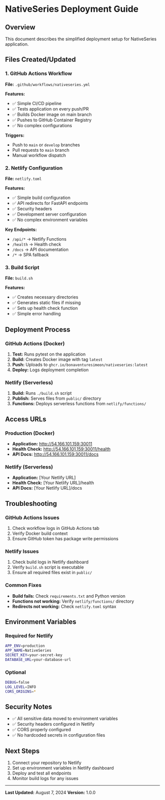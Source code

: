 # NativeSeries Deployment Guide

## Overview
This document describes the simplified deployment setup for NativeSeries application.

## Files Created/Updated

### 1. GitHub Actions Workflow
**File:** `.github/workflows/nativeseries.yml`

**Features:**
- ✅ Simple CI/CD pipeline
- ✅ Tests application on every push/PR
- ✅ Builds Docker image on main branch
- ✅ Pushes to GitHub Container Registry
- ✅ No complex configurations

**Triggers:**
- Push to `main` or `develop` branches
- Pull requests to `main` branch
- Manual workflow dispatch

### 2. Netlify Configuration
**File:** `netlify.toml`

**Features:**
- ✅ Simple build configuration
- ✅ API redirects for FastAPI endpoints
- ✅ Security headers
- ✅ Development server configuration
- ✅ No complex environment variables

**Key Endpoints:**
- `/api/*` → Netlify Functions
- `/health` → Health check
- `/docs` → API documentation
- `/*` → SPA fallback

### 3. Build Script
**File:** `build.sh`

**Features:**
- ✅ Creates necessary directories
- ✅ Generates static files if missing
- ✅ Sets up health check function
- ✅ Simple error handling

## Deployment Process

### GitHub Actions (Docker)
1. **Test:** Runs pytest on the application
2. **Build:** Creates Docker image with tag `latest`
3. **Push:** Uploads to `ghcr.io/bonaventuresimeon/nativeseries:latest`
4. **Deploy:** Logs deployment completion

### Netlify (Serverless)
1. **Build:** Runs `./build.sh` script
2. **Publish:** Serves files from `public/` directory
3. **Functions:** Deploys serverless functions from `netlify/functions/`

## Access URLs

### Production (Docker)
- **Application:** http://54.166.101.159:30011
- **Health Check:** http://54.166.101.159:30011/health
- **API Docs:** http://54.166.101.159:30011/docs

### Netlify (Serverless)
- **Application:** [Your Netlify URL]
- **Health Check:** [Your Netlify URL]/health
- **API Docs:** [Your Netlify URL]/docs

## Troubleshooting

### GitHub Actions Issues
1. Check workflow logs in GitHub Actions tab
2. Verify Docker build context
3. Ensure GitHub token has package write permissions

### Netlify Issues
1. Check build logs in Netlify dashboard
2. Verify `build.sh` script is executable
3. Ensure all required files exist in `public/`

### Common Fixes
- **Build fails:** Check `requirements.txt` and Python version
- **Functions not working:** Verify `netlify/functions/` directory
- **Redirects not working:** Check `netlify.toml` syntax

## Environment Variables

### Required for Netlify
```bash
APP_ENV=production
APP_NAME=NativeSeries
SECRET_KEY=your-secret-key
DATABASE_URL=your-database-url
```

### Optional
```bash
DEBUG=false
LOG_LEVEL=INFO
CORS_ORIGINS=*
```

## Security Notes
- ✅ All sensitive data moved to environment variables
- ✅ Security headers configured in Netlify
- ✅ CORS properly configured
- ✅ No hardcoded secrets in configuration files

## Next Steps
1. Connect your repository to Netlify
2. Set up environment variables in Netlify dashboard
3. Deploy and test all endpoints
4. Monitor build logs for any issues

---
**Last Updated:** August 7, 2024
**Version:** 1.0.0
